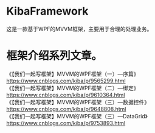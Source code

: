 # KibaFramework
这是一款基于WPF的MVVM框架，主要用于合理的处理业务。 
# 框架介绍系列文章。
《【我们一起写框架】MVVM的WPF框架（一）—序篇》https://www.cnblogs.com/kiba/p/9565299.html  
《【我们一起写框架】MVVM的WPF框架（二）—绑定》https://www.cnblogs.com/kiba/p/9610364.html   
《【我们一起写框架】MVVM的WPF框架（三）—数据控件》https://www.cnblogs.com/kiba/p/9648808.html   
《【我们一起写框架】MVVM的WPF框架（三）—DataGrid》https://www.cnblogs.com/kiba/p/9753893.html   
